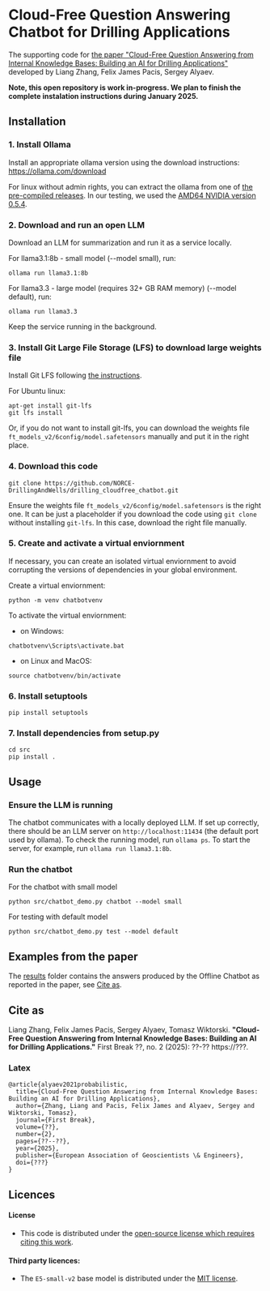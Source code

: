 # Cloud-Free Question Answering Chatbot for Drilling Applications
The supporting code for [the paper "Cloud-Free Question Answering from Internal Knowledge Bases: Building an AI for Drilling Applications"](#cite-as) developed by Liang Zhang, Felix James Pacis, Sergey Alyaev. 

**Note, this open repository is work in-progress. We plan to finish the complete instalation instructions during January 2025.**

## Installation

### 1. Install Ollama

Install an appropriate ollama version using the download instructions: https://ollama.com/download

For linux without admin rights, you can extract the ollama from one of [the pre-compiled releases](https://github.com/ollama/ollama/releases). In our testing, we used the [AMD64 NVIDIA version 0.5.4](https://github.com/ollama/ollama/releases/download/v0.5.4/ollama-linux-amd64.tgz).

### 2. Download and run an open LLM

Download an LLM for summarization and run it as a service locally.

For llama3.1:8b - small model (--model small), run:

```
ollama run llama3.1:8b
```

For llama3.3 - large model (requires 32+ GB RAM memory) (--model default), run:

```
ollama run llama3.3
```

Keep the service running in the background.

### 3. Install Git Large File Storage (LFS) to download large weights file

Install Git LFS following [the instructions](https://docs.github.com/en/repositories/working-with-files/managing-large-files/installing-git-large-file-storage).

For Ubuntu linux:

```
apt-get install git-lfs
git lfs install
```

Or, if you do not want to install git-lfs, you can download the weights file `ft_models_v2/6config/model.safetensors` manually and put it in the right place.

### 4. Download this code

```
git clone https://github.com/NORCE-DrillingAndWells/drilling_cloudfree_chatbot.git
```

Ensure the weights file `ft_models_v2/6config/model.safetensors` is the right one.
It can be just a placeholder if you download the code using `git clone` without installing `git-lfs`.
In this case, download the right file manually.

### 5. Create and activate a virtual enviornment

If necessary, you can create an isolated virtual enviornment to avoid corrupting the versions of dependencies in your global environment.

Create a virtual enviornment:

```
python -m venv chatbotvenv
```

To activate the virtual enviornment:

- on Windows:

```
chatbotvenv\Scripts\activate.bat
```

- on Linux and MacOS:

```
source chatbotvenv/bin/activate
```

### 6. Install setuptools

```
pip install setuptools
```

### 7. Install dependencies from setup.py

```
cd src
pip install .
```

## Usage

### Ensure the LLM is running

The chatbot communicates with a locally deployed LLM.
If set up correctly, there should be an LLM server on `http://localhost:11434` (the default port used by ollama).
To check the running model, run `ollama ps`.
To start the server, for example, run `ollama run llama3.1:8b`.

### Run the chatbot

For the chatbot with small model

```
python src/chatbot_demo.py chatbot --model small
```

For testing with default model

```
python src/chatbot_demo.py test --model default
```

## Examples from the paper
The [results](results) folder contains the answers produced by the Offline Chatbot as reported in the paper, see [Cite as](#cite-as).

## Cite as

Liang Zhang, Felix James Pacis, Sergey Alyaev, Tomasz Wiktorski. **"Cloud-Free Question Answering from Internal Knowledge Bases: Building an AI for Drilling Applications."** First Break ??, no. 2 (2025): ??-?? https://???.

### Latex

```
@article{alyaev2021probabilistic,
  title={Cloud-Free Question Answering from Internal Knowledge Bases: Building an AI for Drilling Applications},
  author={Zhang, Liang and Pacis, Felix James and Alyaev, Sergey and Wiktorski, Tomasz},
  journal={First Break},
  volume={??},
  number={2},
  pages={??--??},
  year={2025},
  publisher={European Association of Geoscientists \& Engineers},
  doi={???}
}
```

## Licences
#### License

- This code is distributed under the [open-source license which requires citing this work](LICENSE).

#### Third party licences:

- The `E5-small-v2` base model is distributed under the [MIT license](https://choosealicense.com/licenses/mit/).

